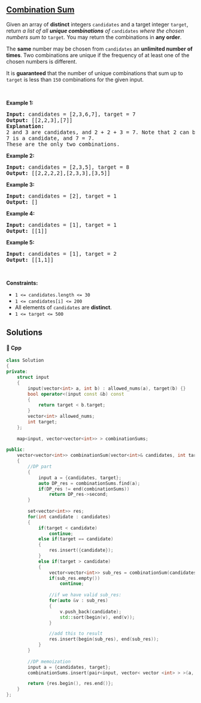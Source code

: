 ## [Combination Sum](https://leetcode.com/problems/combination-sum)

<p>Given an array of <strong>distinct</strong> integers <code>candidates</code> and a target integer <code>target</code>, return <em>a list of all <strong>unique combinations</strong> of </em><code>candidates</code><em> where the chosen numbers sum to </em><code>target</code><em>.</em> You may return the combinations in <strong>any order</strong>.</p>

<p>The <strong>same</strong> number may be chosen from <code>candidates</code> an <strong>unlimited number of times</strong>. Two combinations are unique if the frequency of at least one of the chosen numbers is different.</p>

<p>It is <strong>guaranteed</strong> that the number of unique combinations that sum up to <code>target</code> is less than <code>150</code> combinations for the given input.</p>

<p>&nbsp;</p>
<p><strong>Example 1:</strong></p>

<pre>
<strong>Input:</strong> candidates = [2,3,6,7], target = 7
<strong>Output:</strong> [[2,2,3],[7]]
<strong>Explanation:</strong>
2 and 3 are candidates, and 2 + 2 + 3 = 7. Note that 2 can be used multiple times.
7 is a candidate, and 7 = 7.
These are the only two combinations.
</pre>

<p><strong>Example 2:</strong></p>

<pre>
<strong>Input:</strong> candidates = [2,3,5], target = 8
<strong>Output:</strong> [[2,2,2,2],[2,3,3],[3,5]]
</pre>

<p><strong>Example 3:</strong></p>

<pre>
<strong>Input:</strong> candidates = [2], target = 1
<strong>Output:</strong> []
</pre>

<p><strong>Example 4:</strong></p>

<pre>
<strong>Input:</strong> candidates = [1], target = 1
<strong>Output:</strong> [[1]]
</pre>

<p><strong>Example 5:</strong></p>

<pre>
<strong>Input:</strong> candidates = [1], target = 2
<strong>Output:</strong> [[1,1]]
</pre>

<p>&nbsp;</p>
<p><strong>Constraints:</strong></p>

<ul>
	<li><code>1 &lt;= candidates.length &lt;= 30</code></li>
	<li><code>1 &lt;= candidates[i] &lt;= 200</code></li>
	<li>All elements of <code>candidates</code> are <strong>distinct</strong>.</li>
	<li><code>1 &lt;= target &lt;= 500</code></li>
</ul>


## Solutions
#### 🧠 Cpp
```cpp
class Solution
{
private:
    struct input
    {
        input(vector<int> a, int b) : allowed_nums(a), target(b) {}
        bool operator<(input const &b) const
        {
            return target < b.target;
        }
        vector<int> allowed_nums;
        int target;
    };
    
    map<input, vector<vector<int>> > combinationSums;
      
public:
    vector<vector<int>> combinationSum(vector<int>& candidates, int target)
    {
        //DP part
        {
            input a = {candidates, target};
            auto DP_res = combinationSums.find(a);
            if(DP_res != end(combinationSums))
                return DP_res->second;
        }
        
        set<vector<int>> res;
        for(int candidate : candidates)
        {
            if(target < candidate)
                continue;
            else if(target == candidate)
            {
                res.insert({candidate});
            }
            else if(target > candidate)
            {
                vector<vector<int>> sub_res = combinationSum(candidates, target-candidate);
                if(sub_res.empty())
                    continue;
                
                //if we have valid sub_res:
                for(auto &v : sub_res)
                {
                    v.push_back(candidate);
                    std::sort(begin(v), end(v));
                }

                //add this to result
                res.insert(begin(sub_res), end(sub_res));
            }
        }
        
        //DP memoization
        input a = {candidates, target};
        combinationSums.insert(pair<input, vector< vector <int> > >(a, {res.begin(), res.end()}));

        return {res.begin(), res.end()};
    }
};
```
